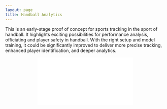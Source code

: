 ```yaml
---
layout: page
title: Handball Analytics
---
```


This is an early-stage proof of concept for sports tracking in the sport of handball. It highlights exciting possibilities for performance analysis, officiating and player safety in handball. With the right setup and model training, it could be significantly improved to deliver more precise tracking, enhanced player identification, and deeper analytics.

   <center>
   <!-- Video Container (Responsive) -->
   <div class="responsive-video">
     <iframe src="/assets/img/alley_track.mp4" type="video/mp4" 
             title="YouTube video player" 
             frameborder="0" 
             allow="accelerometer; autoplay; clipboard-write; encrypted-media; gyroscope; picture-in-picture; web-share" 
             referrerpolicy="strict-origin-when-cross-origin" 
             allowfullscreen></iframe>
   </div>
   </center>

 
